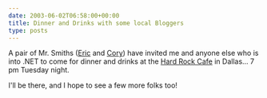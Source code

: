 ```yaml
---
date: 2003-06-02T06:58:00+00:00
title: Dinner and Drinks with some local Bloggers
type: posts
---
```

A pair of Mr. Smiths ([Eric](https://weblogs.asp.net/ericjsmith/) and [Cory](https://addressof.com/blog/)) have invited me and anyone else who is into .NET to come for dinner and drinks at the [Hard Rock Cafe](https://www.hardrock.com/locations/cafes/Cafes.aspx?Lc=DALL) in Dallas... 7 pm Tuesday night.

I'll be there, and I hope to see a few more folks too!

 
